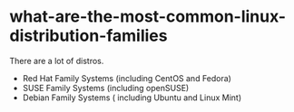 # what-are-the-most-common-linux-distribution-families

There are a lot of distros. 

- Red Hat Family Systems (including CentOS and Fedora)
- SUSE Family Systems (including openSUSE)
- Debian Family Systems ( including Ubuntu and Linux Mint)

